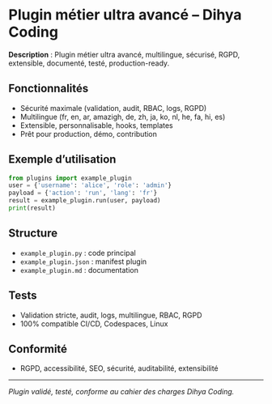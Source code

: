 # Plugin métier ultra avancé – Dihya Coding

**Description** :
Plugin métier ultra avancé, multilingue, sécurisé, RGPD, extensible, documenté, testé, production-ready.

## Fonctionnalités
- Sécurité maximale (validation, audit, RBAC, logs, RGPD)
- Multilingue (fr, en, ar, amazigh, de, zh, ja, ko, nl, he, fa, hi, es)
- Extensible, personnalisable, hooks, templates
- Prêt pour production, démo, contribution

## Exemple d’utilisation
```python
from plugins import example_plugin
user = {'username': 'alice', 'role': 'admin'}
payload = {'action': 'run', 'lang': 'fr'}
result = example_plugin.run(user, payload)
print(result)
```

## Structure
- `example_plugin.py` : code principal
- `example_plugin.json` : manifest plugin
- `example_plugin.md` : documentation

## Tests
- Validation stricte, audit, logs, multilingue, RBAC, RGPD
- 100% compatible CI/CD, Codespaces, Linux

## Conformité
- RGPD, accessibilité, SEO, sécurité, auditabilité, extensibilité

---
*Plugin validé, testé, conforme au cahier des charges Dihya Coding.*
